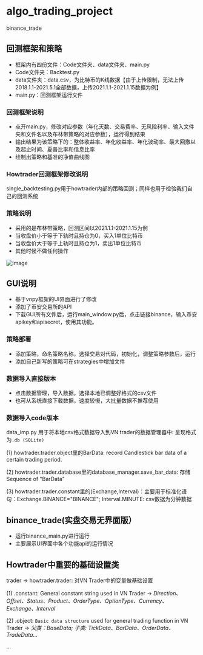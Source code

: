 # algo_trading_project
binance_trade
## 回测框架和策略

+ 框架内有四份文件：Code文件夹、data文件夹、main.py
+ Code文件夹：Backtest.py
+ data文件夹：data.csv，为比特币的K线数据【由于上传限制，无法上传2018.1.1-2021.5.1全部数据，上传2021.1.1-2021.1.15数据为例】
+ main.py：回测框架运行文件

### 回测框架说明

+ 点开main.py，修改对应参数（年化天数、交易费率、无风险利率、输入文件夹和文件名以及布林带策略的对应参数），运行得到结果
+ 输出结果为该策略下的：整体收益率、年化收益率、年化波动率、最大回撤以及起止时间、夏普比率和信息比率
+ 绘制出策略和基准的净值曲线图

### Howtrader回测框架修改说明

single_backtesting.py用于howtrader内部的策略回测；同样也用于检验我们自己的回测系统

### 策略说明

+ 采用的是布林带策略，回测区间以2021.1.1-2021.1.15为例
+ 当收盘价小于等于下轨时且持仓为0，买入1单位比特币
+ 当收盘价大于等于上轨时且持仓为1，卖出1单位比特币
+ 其他时候不做任何操作

![image](https://user-images.githubusercontent.com/80995891/117527872-bac72000-b001-11eb-93b0-0d81b0297367.png)

## GUI说明

+ 基于vnpy框架的UI界面进行了修改
+ 添加了币安交易所的API
+ 下载GUI所有文件后，运行main_window.py后，点击链接binance，输入币安apikey和apisecret，使用其功能。

### 策略部署

+ 添加策略，命名策略名称，选择交易对代码，初始化，调整策略参数后，运行
+ 添加自己新写的策略可在strategies中增加文件

### 数据导入直接版本

+ 点击数据管理，导入数据，选择本地已调整好格式的csv文件
+ 也可从系统直接下载数据，速度较慢，大批量数据不推荐使用


### 数据导入code版本

data_imp.py 用于将本地csv格式数据导入到VN trader的数据管理器中: 呈现格式为```.db (SQLite)```

(1) howtrader.trader.object里的BarData: record Candlestick bar data of a certain trading period.

(2) howtrader.trader.database里的database_manager.save_bar_data: 存储Sequence of "BarData"

(3) howtrader.trader.constant里的(Exchange,Interval)：主要用于标准化语句：Exchange.BINANCE="BINANCE"; Interval.MINUTE: csv数据为分钟数据


## binance_trade(实盘交易无界面版）

+ 运行binance_main.py进行运行
+ 主要展示UI界面中各个功能api的运行情况


## Howtrader中重要的基础设置类

trader -> howtrader.trader: 对VN Trader中的变量做基础设置

(1) .constant: General constant string used in VN Trader -> *Direction、Offset、Status、Product、OrderType、OptionType、Currency、Exchange、Interval*
       
(2) .object: ```Basic data structure``` used for general trading function in VN Trader -> *父类：BaseData; 子类: TickData、BarData、OrderData、TradeData...*

...
